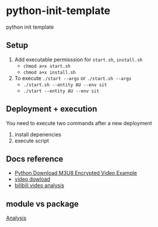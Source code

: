 # python-init-template
python init template

## Setup

1. Add executable permisssion for `start.sh`, `install.sh`
   - `chmod a+x start.sh`
   - `chmod a+x install.sh`
2. To execute `./start --args` or `./start.sh --args`
   - `./start.sh --entity AU --env sit`
   - `./start --entity AU --env sit`

## Deployment + execution
You need to execute two commands after a new deployment
1. install depenencies
2. execute script

## Docs reference
- [Python Download M3U8 Encrypted Video Example](https://www.fatalerrors.org/a/python-download-m3u8-encrypted-video-example.html)
- [video dowload](https://www.fodownloader.com/)
- [bilibili video analysis](https://blog.csdn.net/lovelovelovelovelo/article/details/102831707)

## module vs package
[Analysis](https://baijiahao.baidu.com/s?id=1719012170117330312&wfr=spider&for=pc)

